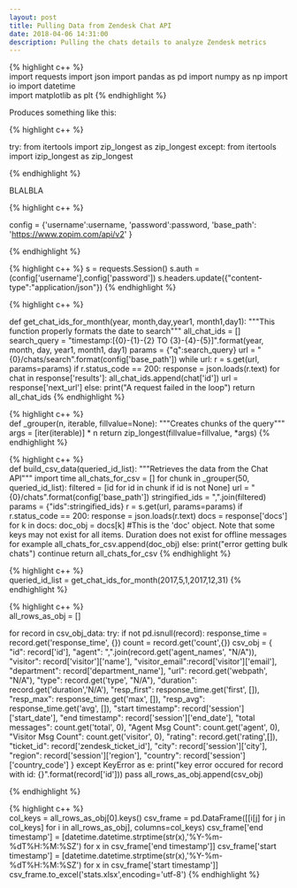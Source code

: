 ```yaml
---
layout: post
title: Pulling Data from Zendesk Chat API 
date: 2018-04-06 14:31:00
description: Pulling the chats details to analyze Zendesk metrics 
---
```


{% highlight c++ %}  <br/> 
import requests 
import json
import pandas as pd
import numpy as np
import io
import datetime  
import matplotlib as plt  {% endhighlight %}

Produces something like this: 

{% highlight c++ %}  

try:
    from itertools import zip_longest as zip_longest
except:
    from itertools import izip_longest as zip_longest

{% endhighlight %}

BLALBLA


{% highlight c++ %}  <br/> 

config = {'username':username,
    'password':password,
    'base_path': 'https://www.zopim.com/api/v2'
    }

{% endhighlight %}


{% highlight c++ %} 
s = requests.Session()
s.auth = (config['username'],config['password'])
s.headers.update({"content-type":"application/json"}) 
{% endhighlight %}



{% highlight c++ %}  <br/> 

def get_chat_ids_for_month(year, month,day,year1, month1,day1):
    """This function properly formats the date to search"""
    all_chat_ids = []
    search_query = "timestamp:[{0}-{1}-{2} TO {3}-{4}-{5}]".format(year, month, day, year1, month1, day1)
    params = {"q":search_query}
    url = "{0}/chats/search".format(config['base_path'])
    while url:
        r = s.get(url, params=params)
        if r.status_code == 200:
            response = json.loads(r.text)
            for chat in response['results']:
                all_chat_ids.append(chat['id'])
                url = response['next_url']
        else:
            print("A request failed in the loop")
    return all_chat_ids
 {% endhighlight %}



{% highlight c++ %}  <br/> 
def _grouper(n, iterable, fillvalue=None):
    """Creates chunks of the query"""
    args = [iter(iterable)] * n
    return zip_longest(fillvalue=fillvalue, *args)
 {% endhighlight %}


{% highlight c++ %}  <br/>
def build_csv_data(queried_id_list):
    """Retrieves the data from the Chat API"""
    import time
    all_chats_for_csv = []
    for chunk in _grouper(50, queried_id_list):
        filtered = [id for id in chunk if id is not None] 
        url = "{0}/chats".format(config['base_path'])
        stringified_ids = ",".join(filtered)
        params = {"ids":stringified_ids}
        r = s.get(url, params=params)
        if r.status_code == 200:
            response = json.loads(r.text)
            docs = response['docs']
            for k in docs:
                doc_obj = docs[k] #This is the 'doc' object. Note that some keys may not exist for all items. Duration does not exist for offline messages for example
                all_chats_for_csv.append(doc_obj)
        else:
            print("error getting bulk chats")
            continue 
    return all_chats_for_csv
{% endhighlight %}


{% highlight c++ %}  <br/> 
queried_id_list = get_chat_ids_for_month(2017,5,1,2017,12,31)
 {% endhighlight %}


{% highlight c++ %}  <br/> 
all_rows_as_obj = []

for record in csv_obj_data:
    try:
        if not pd.isnull(record):
            response_time = record.get('response_time', {})
            count = record.get('count',{})
            csv_obj = {
                  "id": record['id'],
                  "agent": ",".join(record.get('agent_names', "N/A")),
                  "visitor": record['visitor']['name'],
                  "visitor_email":record['visitor']['email'],
                  "department": record['department_name'],
                  "url": record.get('webpath', "N/A"),
                  "type": record.get('type', "N/A"),
                  "duration": record.get('duration','N/A'),
                  "resp_first": response_time.get('first', []),
                  "resp_max": response_time.get('max', []),
                  "resp_avg": response_time.get('avg', []),
                  "start timestamp": record['session']['start_date'],
                  "end timestamp": record['session']['end_date'],
                  "total messages": count.get('total', 0),
                  "Agent Msg Count": count.get('agent', 0),
                  "Visitor Msg Count": count.get('visitor', 0),
                  "rating": record.get('rating',[]),
                  "ticket_id": record['zendesk_ticket_id'],
                  "city": record['session']['city'],
                  "region": record['session']['region'],
                  "country": record['session']['country_code']
                }
    except KeyError as e:
            print("key error occured for record with id: {}".format(record['id']))
            pass
    all_rows_as_obj.append(csv_obj)

 {% endhighlight %}


{% highlight c++ %}  <br/> 
col_keys = all_rows_as_obj[0].keys()
csv_frame = pd.DataFrame([[i[j] for j in col_keys] for i in all_rows_as_obj], columns=col_keys)
csv_frame['end timestamp'] = [datetime.datetime.strptime(str(x),'%Y-%m-%dT%H:%M:%SZ') for x in csv_frame['end timestamp']]
csv_frame['start timestamp'] = [datetime.datetime.strptime(str(x),'%Y-%m-%dT%H:%M:%SZ') for x in csv_frame['start timestamp']]
csv_frame.to_excel('stats.xlsx',encoding='utf-8')
{% endhighlight %}
